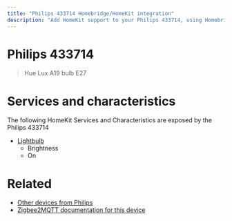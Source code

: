 ```yaml
---
title: "Philips 433714 Homebridge/HomeKit integration"
description: "Add HomeKit support to your Philips 433714, using Homebridge, Zigbee2MQTT and homebridge-z2m."
---
```

<!---
This file has been GENERATED using src/docgen/docgen.ts
DO NOT EDIT THIS FILE MANUALLY!
-->
# Philips 433714
> Hue Lux A19 bulb E27


# Services and characteristics
The following HomeKit Services and Characteristics are exposed by
the Philips 433714

* [Lightbulb](../../light.md)
  * Brightness
  * On


# Related
* [Other devices from Philips](../index.md#philips)
* [Zigbee2MQTT documentation for this device](https://www.zigbee2mqtt.io/devices/433714.html)